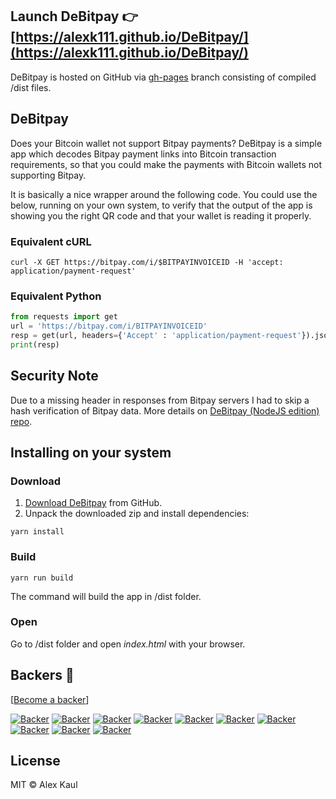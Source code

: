 ## Launch DeBitpay 👉 [https://alexk111.github.io/DeBitpay/](https://alexk111.github.io/DeBitpay/)

DeBitpay is hosted on GitHub via [gh-pages](https://github.com/alexk111/DeBitpay/tree/gh-pages) branch consisting of compiled /dist files.

## DeBitpay

Does your Bitcoin wallet not support Bitpay payments? DeBitpay is a simple app which decodes Bitpay payment links into Bitcoin transaction requirements, so that you could make the payments with Bitcoin wallets not supporting Bitpay.

It is basically a nice wrapper around the following code. You could use the below, running on your own system, to verify that the output of the app is showing you the right QR code and that your wallet is reading it properly.

### Equivalent cURL
```curl -X GET https://bitpay.com/i/$BITPAYINVOICEID -H 'accept: application/payment-request'```
### Equivalent Python
```python
from requests import get
url = 'https://bitpay.com/i/BITPAYINVOICEID'
resp = get(url, headers={'Accept' : 'application/payment-request'}).json()
print(resp)
```

## Security Note

Due to a missing header in responses from Bitpay servers I had to skip a hash verification of Bitpay data. More details on [DeBitpay (NodeJS edition) repo](https://github.com/alexk111/DeBitpay-nodejs).

## Installing on your system

### Download

1. [Download DeBitpay](https://github.com/alexk111/DeBitpay/archive/master.zip) from GitHub.
2. Unpack the downloaded zip and install dependencies:

```
yarn install
```

### Build

```
yarn run build
```

The command will build the app in /dist folder.

### Open

Go to /dist folder and open *index.html* with your browser.

## Backers 💝

[[Become a backer](https://mynode.alexkaul.com/gh-donate)]

[![Backer](https://mynode.alexkaul.com/gh-backer/top/0/avatar/60)](https://mynode.alexkaul.com/gh-backer/top/0/profile)
[![Backer](https://mynode.alexkaul.com/gh-backer/top/1/avatar/60)](https://mynode.alexkaul.com/gh-backer/top/1/profile)
[![Backer](https://mynode.alexkaul.com/gh-backer/top/2/avatar/60)](https://mynode.alexkaul.com/gh-backer/top/2/profile)
[![Backer](https://mynode.alexkaul.com/gh-backer/top/3/avatar/60)](https://mynode.alexkaul.com/gh-backer/top/3/profile)
[![Backer](https://mynode.alexkaul.com/gh-backer/top/4/avatar/60)](https://mynode.alexkaul.com/gh-backer/top/4/profile)
[![Backer](https://mynode.alexkaul.com/gh-backer/top/5/avatar/60)](https://mynode.alexkaul.com/gh-backer/top/5/profile)
[![Backer](https://mynode.alexkaul.com/gh-backer/top/6/avatar/60)](https://mynode.alexkaul.com/gh-backer/top/6/profile)
[![Backer](https://mynode.alexkaul.com/gh-backer/top/7/avatar/60)](https://mynode.alexkaul.com/gh-backer/top/7/profile)
[![Backer](https://mynode.alexkaul.com/gh-backer/top/8/avatar/60)](https://mynode.alexkaul.com/gh-backer/top/8/profile)
[![Backer](https://mynode.alexkaul.com/gh-backer/top/9/avatar/60)](https://mynode.alexkaul.com/gh-backer/top/9/profile)

## License

MIT © Alex Kaul


